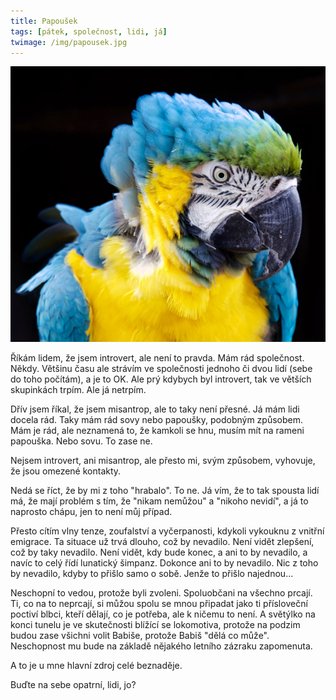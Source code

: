 ```yaml
---
title: Papoušek
tags: [pátek, společnost, lidi, já]
twimage: /img/papousek.jpg
---
```


![cover](/img/papousek.jpg)

Říkám lidem, že jsem introvert, ale není to pravda. Mám rád společnost. Někdy. Většinu času ale strávím ve společnosti jednoho či dvou lidí (sebe do toho počítám), a je to OK. Ale prý kdybych byl introvert, tak ve větších skupinkách trpím. Ale já netrpím.

Dřív jsem říkal, že jsem misantrop, ale to taky není přesné. Já mám lidi docela rád. Taky mám rád sovy nebo papoušky, podobným způsobem. Mám je rád, ale neznamená to, že kamkoli se hnu, musím mít na rameni papouška. Nebo sovu. To zase ne.

Nejsem introvert, ani misantrop, ale přesto mi, svým způsobem, vyhovuje, že jsou omezené kontakty. 

Nedá se říct, že by mi z toho "hrabalo". To ne. Já vím, že to tak spousta lidí má, že mají problém s tím, že "nikam nemůžou" a "nikoho nevidí", a já to naprosto chápu, jen to není můj případ.

Přesto cítím vlny tenze, zoufalství a vyčerpanosti, kdykoli vykouknu z vnitřní emigrace. Ta situace už trvá dlouho, což by nevadilo. Není vidět zlepšení, což by taky nevadilo. Není vidět, kdy bude konec, a ani to by nevadilo, a navíc to celý řídí lunatický šimpanz. Dokonce ani to by nevadilo. Nic z toho by nevadilo, kdyby to přišlo samo o sobě. Jenže to přišlo najednou...

Neschopní to vedou, protože byli zvoleni. Spoluobčani na všechno prcají. Ti, co na to neprcají, si můžou spolu se mnou připadat jako ti přísloveční poctiví blbci, kteří dělají, co je potřeba, ale k ničemu to není. A světýlko na konci tunelu je ve skutečnosti blížící se lokomotiva, protože na podzim budou zase všichni volit Babiše, protože Babiš "dělá co může". Neschopnost mu bude na základě nějakého letního zázraku zapomenuta. 

A to je u mne hlavní zdroj celé beznaděje.

Buďte na sebe opatrní, lidi, jo?